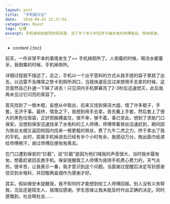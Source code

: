 ```yaml
---
layout: post
title:  "手机毁灭记"
date:   2018-09-02 15:37:54
categories: Roast
tags: 吐槽
excerpt: 手机掉到校医院的厕所里，泡了半个多小时后终于被水电科师傅取出，特地感谢。 
---
```


* content
{:toc}


前天，一件非常不幸的事情发生了== 手机掉厕所了。人倒霉的时候，喝凉水都塞牙。我倒霉的时候，手机掉厕所。

详细过程就不描述了，总之，手机以一个出乎意料的方式从我手提的袋子里跳了出去，以迅雷不及掩耳之势卡到厕所洞口，当我快速反应过来想用手去拿的时候，这货竟然自己扑通一下掉了进去！只见洞内手机屏幕亮了2-3秒后迅速熄灭，此后我再未见过它闪亮的真容了。

首先找到了一根木棍，妄想从中取出，后来又找到保洁大姐，借了许多棍子，手套，无济于事。最终，情急之下，我想到用手去拿。首先戴上手套，然后套上了很大的黑色垃圾袋，正好把胳膊盖住，很不幸，够不着。事已至此，想到了求助门口保安。没想到保安迅速找来了水电科的工人师傅，师傅带着铁丝迅速赶到，期间因为铁丝太细又返回校园内找来一根更粗的铁丝，费了九牛二虎之力，终于拿出了我的手机。此时，距离手机掉进去已经有半个小时有余，我感动万分，掏出面巾纸递给师傅擦汗，谢过师傅后便匆匆离去。

在门口遭到保安的“拦截”，说“拦截”是因为他们喊我的声音很大，当时我步履匆匆，想着赶紧回去救手机。保安提醒我工人师傅为我捞手机费心费力的，天气炎热，很辛苦，让我表示一番，我才意识到这个问题。当面谢过提醒后决定写封感谢信交到水电科，并回敬两盒烟作为感谢才好。

其实，假如保安未提醒我，我不知何时才能想到给工人师傅回报。别人没有义务帮我，况且还是陌生人，我理应感谢。学生思维让我未能及时作出正确的决定。同时感慨到，社会啊社会......





